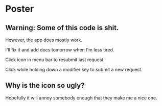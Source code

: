 Poster
======

## Warning: Some of this code is shit.

However, the app does mostly work.

I'll fix it and add docs tomorrow when I'm less tired.

Click icon in menu bar to resubmit last request.

Click while holding down a modifier key to submit a new request.

## Why is the icon so ugly?

Hopefully it will annoy somebody enough that they make me a nice one.
